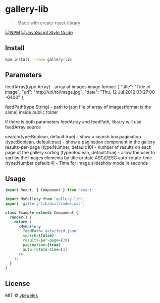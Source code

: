 # gallery-lib

> Made with create-react-library

[![NPM](https://img.shields.io/npm/v/gallery-lib.svg)](https://www.npmjs.com/package/gallery-lib) [![JavaScript Style Guide](https://img.shields.io/badge/code_style-standard-brightgreen.svg)](https://standardjs.com)

## Install

```bash
npm install --save gallery-lib
```

## Parameters

feedArray(type:Array) - array of images
image format: {
"title": "Title of image",
"url": "http://url/to/image.jpg",
"date": "Thu, 12 Jul 2012 03:27:00 -0400"
},

feedPath(type:String) - path to json file of array of images(format is the same) inside public folder

If there is both parameters feedArray and feedPath, library will use feedArray source

search(type:Boolean, default:true) - show a search box
pagination (type:Boolean, default:true) - show a pagination component in the gallery
results-per-page (type:Number, default:10) - number of results on each page of the gallery
sorting (type:Boolean, default:true) - allow the user to sort by the images elements by title or date ASC/DESC
auto-rotate-time (type:Number default:4) - Time for image slideshow mode in seconds

## Usage

```jsx
import React, { Component } from 'react';

import MyGallery from 'gallery-lib';
import 'gallery-lib/dist/index.css';

class Example extends Component {
  render() {
    return (
      <MyGallery
        feedPath='data/feed.json'
        search={false}
        results-per-page={20}
        pagination={true}
        auto-rotate-time={3}
      />
    );
  }
}
```

## License

MIT © [vkegeles](https://github.com/vkegeles)
